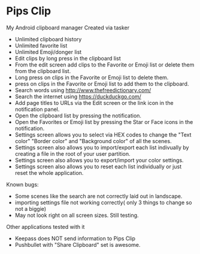 # Pips Clip
My Android clipboard manager
Created via tasker

- Unlimited clipboard history
- Unlimited favorite list
- Unlimited Emoji/donger list
- Edit clips by long press in the clipboard list
- From the edit screen add clips to the Favorite or Emoji list or delete them from the clipboard list.
- Long press on clips in the Favorite or Emoji list to delete them.
- press on clips in the Favorite or Emoji list to add them to the clipboard.
- Search words using http://www.thefreedictionary.com/
- Search the internet using https://duckduckgo.com/
- Add page titles to URLs via the Edit screen or the link icon in the notification panel.
- Open the clipboard list by pressing the notification.
- Open the Favorites or Emoji list by pressing the Star or Face icons in the notification.
- Settings screen allows you to select via HEX codes to change the "Text color" "Border color" and "Background color" of all the scenes.
- Settings screen also allows you to import/export each list indivually by creating a file in the root of your user partition.
- Settings screen also allows you to export/import your color settings.
- Settings screen also allows you to reset each list individually or just reset the whole application.

Known bugs:
- Some scenes like the search are not correctly laid out in landscape.
- importing settings file not working correctly( only 3 things to change so not a biggie)
- May not look right on all screen sizes.  Still testing.


Other applications tested with it
- Keepass does NOT send information to Pips Clip
- Pushbullet with "Share Clipboard" set is awesome.
